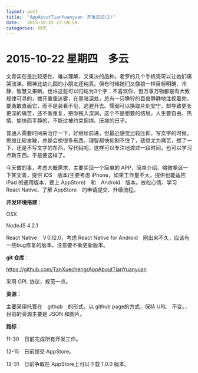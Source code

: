 ```yaml
---
layout: post
title:  "AppAboutTianYuanyuan　开发日记(1)"
date:   2015-10-22 23:59:59
categories: 时光
---
```


# 2015-10-22 星期四　多云

文青实在是比较感性、难以理解、又果决的品种。老罗的几个手机壳可以让她们痛哭流涕，眼神比幼儿园的小朋友还纯真。但有时候她们又像狼一样目标明确、冷静、智慧又果断。也许这些可以归结为3个字：不喜欢你，但万事万物都是有大致规律可寻的，拨开重重迷雾，在黑暗深处，总有一只狰狞的巨兽静静地注视着你，要勇敢直面它，而不是装看不见，逃避开去。懦弱可以换取片刻安宁，却导致更长更深的痛苦，还不断重复，把你拖入深渊，这个不是想要的结局。人生要自由、热情、愉快而平静的，不能过被约束捆绑、压抑的日子。

普通人需要时间来治疗一下，好继续前进，但最近感觉比较压抑，写文字的时候，思维比较发散，总是会想很多东西，理智都快抑制不住了，感觉尤为痛苦，想了一下，还是不写文字的东西，写代码吧，这样可以专注地渡过一段时间，也可以学习点新东西。于是便这样了。

今天做的事，考虑大概需求，主要实现一个简单的 APP，简单介绍、略微嘲讽一下某文青，提供 iOS　版本(主要考虑 iPhone，如果工作量不大，提供也能适应 iPad 的通用版本，要上 AppStore)　和　Android　版本。放松心情、学习 React Native、了解 AppStore　的申请提交、升级流程。

**开发环境搭建**：

OSX

NodeJS 4.2.1

React Native　Ｖ0.12.0，考虑 React Native for Android　刚出来不久，应该有一些bug修复的版本，注意要不断更新版本。

**git 仓库**：

https://github.com/TanXuecheng/AppAboutTianYuanyuan

采用 GPL 协议，规范一点。

**资源**：

主要采用托管在　github　的形式，以 github page的方式，保持 URL　不变。，目前的资源主要是 JSON 和图片。

**路标**：

11-30　日前完成所有开发工作。

12-15　日前提交 AppStore。

12-31　日前争取在 AppStore上可以下载 1.0.0 版本。
